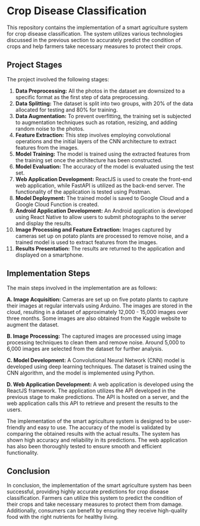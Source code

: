 # Crop Disease Classification

This repository contains the implementation of a smart agriculture system for crop disease classification. The system utilizes various technologies discussed in the previous section to accurately predict the condition of crops and help farmers take necessary measures to protect their crops.

## Project Stages

The project involved the following stages:

1. **Data Preprocessing:** All the photos in the dataset are downsized to a specific format as the first step of data preprocessing.
2. **Data Splitting:** The dataset is split into two groups, with 20% of the data allocated for testing and 80% for training.
3. **Data Augmentation:** To prevent overfitting, the training set is subjected to augmentation techniques such as rotation, resizing, and adding random noise to the photos.
4. **Feature Extraction:** This step involves employing convolutional operations and the initial layers of the CNN architecture to extract features from the images.
5. **Model Training:** The model is trained using the extracted features from the training set once the architecture has been constructed.
6. **Model Evaluation:** The accuracy of the model is evaluated using the test set.
7. **Web Application Development:** ReactJS is used to create the front-end web application, while FastAPI is utilized as the back-end server. The functionality of the application is tested using Postman.
8. **Model Deployment:** The trained model is saved to Google Cloud and a Google Cloud Function is created.
9. **Android Application Development:** An Android application is developed using React Native to allow users to submit photographs to the server and display the results.
10. **Image Processing and Feature Extraction:** Images captured by cameras set up on potato plants are processed to remove noise, and a trained model is used to extract features from the images.
11. **Results Presentation:** The results are returned to the application and displayed on a smartphone.

## Implementation Steps

The main steps involved in the implementation are as follows:

**A. Image Acquisition:** Cameras are set up on five potato plants to capture their images at regular intervals using Arduino. The images are stored in the cloud, resulting in a dataset of approximately 12,000 - 15,000 images over three months. Some images are also obtained from the Kaggle website to augment the dataset.

**B. Image Processing:** The captured images are processed using image processing techniques to clean them and remove noise. Around 5,000 to 6,000 images are selected from the dataset for further analysis.

**C. Model Development:** A Convolutional Neural Network (CNN) model is developed using deep learning techniques. The dataset is trained using the CNN algorithm, and the model is implemented using Python.

**D. Web Application Development:** A web application is developed using the ReactJS framework. The application utilizes the API developed in the previous stage to make predictions. The API is hosted on a server, and the web application calls this API to retrieve and present the results to the users.

The implementation of the smart agriculture system is designed to be user-friendly and easy to use. The accuracy of the model is validated by comparing the obtained results with the actual results. The system has shown high accuracy and reliability in its predictions. The web application has also been thoroughly tested to ensure smooth and efficient functionality.

## Conclusion

In conclusion, the implementation of the smart agriculture system has been successful, providing highly accurate predictions for crop disease classification. Farmers can utilize this system to predict the condition of their crops and take necessary measures to protect them from damage. Additionally, consumers can benefit by ensuring they receive high-quality food with the right nutrients for healthy living.
